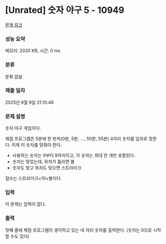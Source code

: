 # [Unrated] 숫자 야구 5 - 10949 

[문제 링크](https://www.acmicpc.net/problem/10949) 

### 성능 요약

메모리: 2020 KB, 시간: 0 ms

### 분류

분류 없음

### 제출 일자

2025년 9월 9일 21:10:48

### 문제 설명

<p>숫자 야구 게임이다.</p>

<p>채점 프로그램은 5분에 한 번씩(0분, 5분, ..., 50분, 55분) 4자리 숫자를 임의로 정한다. 이제 이 숫자를 맞춰야 한다.</p>

<ul>
	<li>사용하는 숫자는 0부터 9까지이고, 각 숫자는 최대 한 개만 포함된다.</li>
	<li>숫자는 맞았는데, 위치가 틀리면 볼</li>
	<li>숫자도 맞고 위치도 맞으면 스트라이크</li>
</ul>

<p>점수는 스트라이크×10+볼이다.</p>

### 입력 

 <p>이 문제는 입력이 없다.</p>

### 출력 

 <p>첫째 줄에 채점 프로그램이 생각하고 있는 네 자리 숫자를 출력한다. (숫자는 0으로 시작할 수도 있다)</p>

